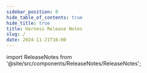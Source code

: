 ```yaml
---
sidebar_position: 0
hide_table_of_contents: true
hide_title: true
title: Harness Release Notes
slug: /
date: 2024-11-21T16:00
---
```


<!-- Custom component -->

import ReleaseNotes from '@site/src/components/ReleaseNotes/ReleaseNotes';

<ReleaseNotes />
